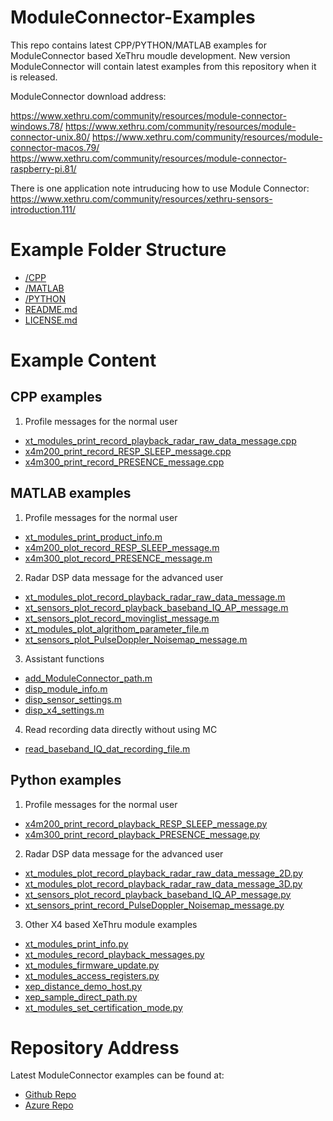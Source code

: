 # ModuleConnector-Examples
This repo contains latest CPP/PYTHON/MATLAB examples for ModuleConnector based XeThru moudle development.
New version ModuleConnector will contain latest examples from this repository when it is released. 

ModuleConnector download address:

https://www.xethru.com/community/resources/module-connector-windows.78/
https://www.xethru.com/community/resources/module-connector-unix.80/
https://www.xethru.com/community/resources/module-connector-macos.79/
https://www.xethru.com/community/resources/module-connector-raspberry-pi.81/

There is one application note intruducing how to use Module Connector:
https://www.xethru.com/community/resources/xethru-sensors-introduction.111/

# Example Folder Structure

* [/CPP](./CPP)
* [/MATLAB](./MATLAB)
* [/PYTHON](./PYTHON)
* [README.md](./README.md)
* [LICENSE.md](./LICENSE.md)

# Example Content

## CPP examples

1. Profile messages for the normal user
* [xt_modules_print_record_playback_radar_raw_data_message.cpp](./CPP/xt_modules_print_record_playback_radar_raw_data_message.cpp)
* [x4m200_print_record_RESP_SLEEP_message.cpp](./CPP/x4m200_print_record_RESP_SLEEP_message.cpp)
* [x4m300_print_record_PRESENCE_message.cpp](./CPP/x4m300_print_record_PRESENCE_message.cpp)


## MATLAB examples

1. Profile messages for the normal user
* [xt_modules_print_product_info.m](./MATLAB/xt_modules_print_product_info.m)
* [x4m200_plot_record_RESP_SLEEP_message.m](./MATLAB/x4m200_plot_record_RESP_SLEEP_message.m)
* [x4m300_plot_record_PRESENCE_message.m](./MATLAB/x4m300_plot_record_PRESENCE_message.m)


2. Radar DSP data message for the advanced user
* [xt_modules_plot_record_playback_radar_raw_data_message.m](./MATLAB/xt_modules_plot_record_playback_radar_raw_data_message.m)
* [xt_sensors_plot_record_playback_baseband_IQ_AP_message.m](./MATLAB/xt_sensors_plot_record_playback_baseband_IQ_AP_message.m)
* [xt_sensors_plot_record_movinglist_message.m](./MATLAB/xt_sensors_plot_record_movinglist_message.m)
* [xt_modules_plot_algrithom_parameter_file.m](./MATLAB/xt_modules_plot_algrithom_parameter_file.m)
* [xt_sensors_plot_PulseDoppler_Noisemap_message.m](./MATLAB/xt_sensors_plot_PulseDoppler_Noisemap_message.m)

3. Assistant functions
* [add_ModuleConnector_path.m ](./MATLAB/add_ModuleConnector_path.m)
* [disp_module_info.m ](./MATLAB/disp_module_info.m)
* [disp_sensor_settings.m ](./MATLAB/disp_sensor_settings.m)
* [disp_x4_settings.m ](./MATLAB/disp_x4_settings.m)

4. Read recording data directly without using MC
* [read_baseband_IQ_dat_recording_file.m ](./MATLAB/read_baseband_IQ_dat_recording_file.m)

## Python examples

1. Profile messages for the normal user
* [x4m200_print_record_playback_RESP_SLEEP_message.py](./PYTHON/x4m200_print_record_playback_RESP_SLEEP_message.py)
* [x4m300_print_record_playback_PRESENCE_message.py](./PYTHON/x4m300_print_record_playback_PRESENCE_message.py)


2. Radar DSP data message for the advanced user
* [xt_modules_plot_record_playback_radar_raw_data_message_2D.py](./PYTHON/xt_modules_plot_record_playback_radar_raw_data_message_2D.py)  
* [xt_modules_plot_record_playback_radar_raw_data_message_3D.py](./PYTHON/xt_modules_plot_record_playback_radar_raw_data_message_3D.py)          
* [xt_sensors_plot_record_playback_baseband_IQ_AP_message.py](./PYTHON/xt_sensors_plot_record_playback_baseband_IQ_AP_message.py)
* [xt_sensors_print_record_PulseDoppler_Noisemap_message.py](./PYTHON/xt_sensors_print_record_PulseDoppler_Noisemap_message.py)

3. Other X4 based XeThru module examples
* [xt_modules_print_info.py](./PYTHON/xt_modules_print_info.py)
* [xt_modules_record_playback_messages.py](./PYTHON/xt_modules_record_playback_messages.py)  
* [xt_modules_firmware_update.py](./PYTHON/xt_modules_firmware_update.py) 
* [xt_modules_access_registers.py](./PYTHON/xt_modules_access_registers.py)
* [xep_distance_demo_host.py](./PYTHON/xep_distance_demo_host.py)
* [xep_sample_direct_path.py](./PYTHON/xep_sample_direct_path.py)
* [xt_modules_set_certification_mode.py](./PYTHON/xt_modules_set_certification_mode.py)

# Repository Address
Latest ModuleConnector examples can be found at:
* [Github Repo](https://github.com/xethru/XeThru_ModuleConnector_Examples.git)
* [Azure Repo](https://dev.azure.com/xethru/XeThruApps/_git/XeThru_ModuleConnector_Examples)
